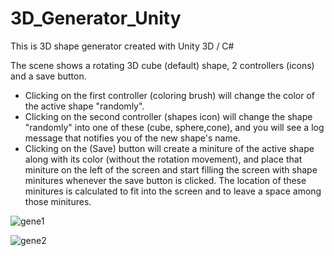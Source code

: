 # 3D_Generator_Unity

This is 3D shape generator created with Unity 3D / C#

The scene shows a rotating 3D cube (default) shape, 2 controllers (icons) and a save button.

- Clicking on the first controller (coloring brush) will change the color of the active shape "randomly".
- Clicking on the second controller (shapes icon) will change the shape "randomly" into one of these (cube, sphere,cone), and you will see a log message that notifies you of the new shape's name.
- Clicking on the (Save) button will create a miniture of the active shape along with its color (without the rotation movement), and place that miniture on the left of the screen and start filling the screen with shape minitures whenever the save button is clicked. The location of these minitures is calculated to fit into the screen and to leave a space among those minitures.


![gene1](https://user-images.githubusercontent.com/22651469/66259705-3277fd80-e782-11e9-84a5-6bd4b3384595.jpg)

![gene2](https://user-images.githubusercontent.com/22651469/66259704-3277fd80-e782-11e9-8608-f0832f3e9da0.jpg)

